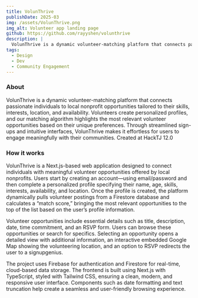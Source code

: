 ```yaml
---
title: VolunThrive
publishDate: 2025-03
img: /assets/VolunThrive.png
img_alt: Volunteer app landing page
github: https://github.com/rayyshen/volunthrive
description: |
  VolunThrive is a dynamic volunteer-matching platform that connects passionate individuals to local nonprofit opportunities tailored to their skills, interests, location, and availability.
tags:
  - Design
  - Dev
  - Community Engagement
---
```


### About

VolunThrive is a dynamic volunteer-matching platform that connects passionate individuals to local nonprofit opportunities tailored to their skills, interests, location, and availability. Volunteers create personalized profiles, and our matching algorithm highlights the most relevant volunteer opportunities based on their unique preferences. Through streamlined sign-ups and intuitive interfaces, VolunThrive makes it effortless for users to engage meaningfully with their communities. Created at HackTJ 12.0

### How it works

VolunThrive is a Next.js-based web application designed to connect individuals with meaningful volunteer opportunities offered by local nonprofits. Users start by creating an account—using email/password and then complete a personalized profile specifying their name, age, skills, interests, availability, and location. Once the profile is created, the platform dynamically pulls volunteer postings from a Firestore database and calculates a “match score,” bringing the most relevant opportunities to the top of the list based on the user’s profile information.

Volunteer opportunities include essential details such as title, description, date, time commitment, and an RSVP form. Users can browse these opportunities or search for specifics. Selecting an opportunity opens a detailed view with additional information, an interactive embedded Google Map showing the volunteering location, and an option to RSVP redirects the user to a signupgenius.

The project uses Firebase for authentication and Firestore for real-time, cloud-based data storage. The frontend is built using Next.js with TypeScript, styled with Tailwind CSS, ensuring a clean, modern, and responsive user interface. Components such as date formatting and text truncation help create a seamless and user-friendly browsing experience.